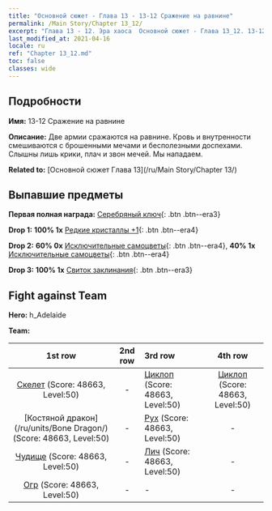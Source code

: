 ```yaml
---
title: "Основной сюжет - Глава 13 - 13-12 Сражение на равнине"
permalink: /Main Story/Chapter 13_12/
excerpt: "Глава 13 - 12. Эра хаоса  Основной сюжет - Глава 13_12. 13-12 Сражение на равнине"
last_modified_at: 2021-04-16
locale: ru
ref: "Chapter 13_12.md"
toc: false
classes: wide
---
```


## Подробности

 **Имя:** 13-12 Сражение на равнине

 **Описание:** Две армии сражаются на равнине. Кровь и внутренности смешиваются с брошенными мечами и бесполезными доспехами. Слышны лишь крики, плач и звон мечей. Мы нападаем.

 **Related to:** [Основной сюжет Глава 13](/ru/Main Story/Chapter 13/)

## Выпавшие предметы

 **Первая полная награда:** [Серебряный ключ](/ru/Items/con_693/){: .btn .btn--era3}

 **Drop 1:** **100% 1x** [Редкие кристаллы +1](/ru/Items/mat_45/){: .btn .btn--era4}

 **Drop 2:** **60% 0x** [Исключительные самоцветы](/ru/Items/mat_37/){: .btn .btn--era4}, **40% 1x** [Исключительные самоцветы](/ru/Items/mat_37/){: .btn .btn--era4}

 **Drop 3:** **100% 1x** [Свиток заклинания](/ru/Items/con_694/){: .btn .btn--era3}


## Fight against Team
 **Hero:** h_Adelaide

 **Team:**


  | 1st row | 2nd row | 3rd row | 4th row |
  |:----:|:----:|:----|:----:|
  | [Скелет](/ru/units/Skeleton/) (Score: 48663, Level:50)  | - | [Циклоп](/ru/units/Cyclops/) (Score: 48663, Level:50)  | [Циклоп](/ru/units/Cyclops/) (Score: 48663, Level:50)  |
  | [Костяной дракон](/ru/units/Bone Dragon/) (Score: 48663, Level:50)  | - | [Рух](/ru/units/Roc/) (Score: 48663, Level:50)  | - |
  | [Чудище](/ru/units/Behemoth/) (Score: 48663, Level:50)  | - | [Лич](/ru/units/Lich/) (Score: 48663, Level:50)  | - |
  | [Огр](/ru/units/Ogre/) (Score: 48663, Level:50)  | - | - | - |


